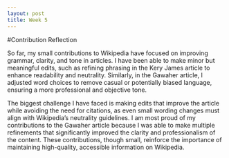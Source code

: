 ```yaml
---
layout: post
title: Week 5
---
```

#Contribution Reflection

So far, my small contributions to Wikipedia have focused on improving grammar, clarity, and tone in articles. I have been able to make minor but meaningful edits, such as refining phrasing in the Kery James article to enhance readability and neutrality. Similarly, in the Gawaher article, I adjusted word choices to remove casual or potentially biased language, ensuring a more professional and objective tone. 
 <!--more-->


The biggest challenge I have faced is making edits that improve the article while avoiding the need for citations, as even small wording changes must align with Wikipedia’s neutrality guidelines. I am most proud of my contributions to the Gawaher article because I was able to make multiple refinements that significantly improved the clarity and professionalism of the content. These contributions, though small, reinforce the importance of maintaining high-quality, accessible information on Wikipedia.








